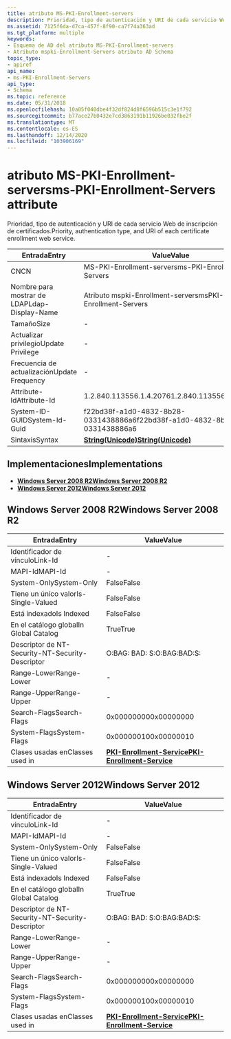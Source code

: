 ```yaml
---
title: atributo MS-PKI-Enrollment-servers
description: Prioridad, tipo de autenticación y URI de cada servicio Web de inscripción de certificados.
ms.assetid: 7125f6da-d7ca-457f-8f90-ca7f74a363ad
ms.tgt_platform: multiple
keywords:
- Esquema de AD del atributo MS-PKI-Enrollment-servers
- Atributo mspki-Enrollment-Servers atributo AD Schema
topic_type:
- apiref
api_name:
- ms-PKI-Enrollment-Servers
api_type:
- Schema
ms.topic: reference
ms.date: 05/31/2018
ms.openlocfilehash: 10a05f040dbe4f32df824d8f6596b515c3e1f792
ms.sourcegitcommit: b77ace27b0432e7cd3863191b11926be032fbe2f
ms.translationtype: MT
ms.contentlocale: es-ES
ms.lasthandoff: 12/14/2020
ms.locfileid: "103906169"
---
```

# <a name="ms-pki-enrollment-servers-attribute"></a><span data-ttu-id="d874d-105">atributo MS-PKI-Enrollment-servers</span><span class="sxs-lookup"><span data-stu-id="d874d-105">ms-PKI-Enrollment-Servers attribute</span></span>

<span data-ttu-id="d874d-106">Prioridad, tipo de autenticación y URI de cada servicio Web de inscripción de certificados.</span><span class="sxs-lookup"><span data-stu-id="d874d-106">Priority, authentication type, and URI of each certificate enrollment web service.</span></span>



| <span data-ttu-id="d874d-107">Entrada</span><span class="sxs-lookup"><span data-stu-id="d874d-107">Entry</span></span> | <span data-ttu-id="d874d-108">Value</span><span class="sxs-lookup"><span data-stu-id="d874d-108">Value</span></span> |
|-------------------|---------------------------------------------|
| <span data-ttu-id="d874d-109">CN</span><span class="sxs-lookup"><span data-stu-id="d874d-109">CN</span></span>                | <span data-ttu-id="d874d-110">MS-PKI-Enrollment-servers</span><span class="sxs-lookup"><span data-stu-id="d874d-110">ms-PKI-Enrollment-Servers</span></span>                   |
| <span data-ttu-id="d874d-111">Nombre para mostrar de LDAP</span><span class="sxs-lookup"><span data-stu-id="d874d-111">Ldap-Display-Name</span></span> | <span data-ttu-id="d874d-112">Atributo mspki-Enrollment-servers</span><span class="sxs-lookup"><span data-stu-id="d874d-112">msPKI-Enrollment-Servers</span></span>                    |
| <span data-ttu-id="d874d-113">Tamaño</span><span class="sxs-lookup"><span data-stu-id="d874d-113">Size</span></span>              | \-                                          |
| <span data-ttu-id="d874d-114">Actualizar privilegio</span><span class="sxs-lookup"><span data-stu-id="d874d-114">Update Privilege</span></span>  | \-                                          |
| <span data-ttu-id="d874d-115">Frecuencia de actualización</span><span class="sxs-lookup"><span data-stu-id="d874d-115">Update Frequency</span></span>  | \-                                          |
| <span data-ttu-id="d874d-116">Attribute-Id</span><span class="sxs-lookup"><span data-stu-id="d874d-116">Attribute-Id</span></span>      | <span data-ttu-id="d874d-117">1.2.840.113556.1.4.2076</span><span class="sxs-lookup"><span data-stu-id="d874d-117">1.2.840.113556.1.4.2076</span></span>                     |
| <span data-ttu-id="d874d-118">System-ID-GUID</span><span class="sxs-lookup"><span data-stu-id="d874d-118">System-Id-Guid</span></span>    | <span data-ttu-id="d874d-119">f22bd38f-a1d0-4832-8b28-0331438886a6</span><span class="sxs-lookup"><span data-stu-id="d874d-119">f22bd38f-a1d0-4832-8b28-0331438886a6</span></span>        |
| <span data-ttu-id="d874d-120">Sintaxis</span><span class="sxs-lookup"><span data-stu-id="d874d-120">Syntax</span></span>            | [<span data-ttu-id="d874d-121">**String(Unicode)**</span><span class="sxs-lookup"><span data-stu-id="d874d-121">**String(Unicode)**</span></span>](s-string-unicode.md) |



## <a name="implementations"></a><span data-ttu-id="d874d-122">Implementaciones</span><span class="sxs-lookup"><span data-stu-id="d874d-122">Implementations</span></span>

-   [<span data-ttu-id="d874d-123">**Windows Server 2008 R2**</span><span class="sxs-lookup"><span data-stu-id="d874d-123">**Windows Server 2008 R2**</span></span>](#windows-server-2008-r2)
-   [<span data-ttu-id="d874d-124">**Windows Server 2012**</span><span class="sxs-lookup"><span data-stu-id="d874d-124">**Windows Server 2012**</span></span>](#windows-server-2012)

## <a name="windows-server-2008-r2"></a><span data-ttu-id="d874d-125">Windows Server 2008 R2</span><span class="sxs-lookup"><span data-stu-id="d874d-125">Windows Server 2008 R2</span></span>



| <span data-ttu-id="d874d-126">Entrada</span><span class="sxs-lookup"><span data-stu-id="d874d-126">Entry</span></span> | <span data-ttu-id="d874d-127">Value</span><span class="sxs-lookup"><span data-stu-id="d874d-127">Value</span></span> |
|------------------------|---------------------------------------------------------------------|
| <span data-ttu-id="d874d-128">Identificador de vínculo</span><span class="sxs-lookup"><span data-stu-id="d874d-128">Link-Id</span></span>                | \-                                                                  |
| <span data-ttu-id="d874d-129">MAPI-Id</span><span class="sxs-lookup"><span data-stu-id="d874d-129">MAPI-Id</span></span>                | \-                                                                  |
| <span data-ttu-id="d874d-130">System-Only</span><span class="sxs-lookup"><span data-stu-id="d874d-130">System-Only</span></span>            | <span data-ttu-id="d874d-131">False</span><span class="sxs-lookup"><span data-stu-id="d874d-131">False</span></span>                                                               |
| <span data-ttu-id="d874d-132">Tiene un único valor</span><span class="sxs-lookup"><span data-stu-id="d874d-132">Is-Single-Valued</span></span>       | <span data-ttu-id="d874d-133">False</span><span class="sxs-lookup"><span data-stu-id="d874d-133">False</span></span>                                                               |
| <span data-ttu-id="d874d-134">Está indexado</span><span class="sxs-lookup"><span data-stu-id="d874d-134">Is Indexed</span></span>             | <span data-ttu-id="d874d-135">False</span><span class="sxs-lookup"><span data-stu-id="d874d-135">False</span></span>                                                               |
| <span data-ttu-id="d874d-136">En el catálogo global</span><span class="sxs-lookup"><span data-stu-id="d874d-136">In Global Catalog</span></span>      | <span data-ttu-id="d874d-137">True</span><span class="sxs-lookup"><span data-stu-id="d874d-137">True</span></span>                                                                |
| <span data-ttu-id="d874d-138">Descriptor de NT-Security-</span><span class="sxs-lookup"><span data-stu-id="d874d-138">NT-Security-Descriptor</span></span> | <span data-ttu-id="d874d-139">O:BAG: BAD: S:</span><span class="sxs-lookup"><span data-stu-id="d874d-139">O:BAG:BAD:S:</span></span>                                                        |
| <span data-ttu-id="d874d-140">Range-Lower</span><span class="sxs-lookup"><span data-stu-id="d874d-140">Range-Lower</span></span>            | \-                                                                  |
| <span data-ttu-id="d874d-141">Range-Upper</span><span class="sxs-lookup"><span data-stu-id="d874d-141">Range-Upper</span></span>            | \-                                                                  |
| <span data-ttu-id="d874d-142">Search-Flags</span><span class="sxs-lookup"><span data-stu-id="d874d-142">Search-Flags</span></span>           | <span data-ttu-id="d874d-143">0x00000000</span><span class="sxs-lookup"><span data-stu-id="d874d-143">0x00000000</span></span>                                                          |
| <span data-ttu-id="d874d-144">System-Flags</span><span class="sxs-lookup"><span data-stu-id="d874d-144">System-Flags</span></span>           | <span data-ttu-id="d874d-145">0x00000010</span><span class="sxs-lookup"><span data-stu-id="d874d-145">0x00000010</span></span>                                                          |
| <span data-ttu-id="d874d-146">Clases usadas en</span><span class="sxs-lookup"><span data-stu-id="d874d-146">Classes used in</span></span>        | [<span data-ttu-id="d874d-147">**PKI-Enrollment-Service**</span><span class="sxs-lookup"><span data-stu-id="d874d-147">**PKI-Enrollment-Service**</span></span>](c-pkienrollmentservice.md)<br/> |



## <a name="windows-server-2012"></a><span data-ttu-id="d874d-148">Windows Server 2012</span><span class="sxs-lookup"><span data-stu-id="d874d-148">Windows Server 2012</span></span>



| <span data-ttu-id="d874d-149">Entrada</span><span class="sxs-lookup"><span data-stu-id="d874d-149">Entry</span></span> | <span data-ttu-id="d874d-150">Value</span><span class="sxs-lookup"><span data-stu-id="d874d-150">Value</span></span> |
|------------------------|---------------------------------------------------------------------|
| <span data-ttu-id="d874d-151">Identificador de vínculo</span><span class="sxs-lookup"><span data-stu-id="d874d-151">Link-Id</span></span>                | \-                                                                  |
| <span data-ttu-id="d874d-152">MAPI-Id</span><span class="sxs-lookup"><span data-stu-id="d874d-152">MAPI-Id</span></span>                | \-                                                                  |
| <span data-ttu-id="d874d-153">System-Only</span><span class="sxs-lookup"><span data-stu-id="d874d-153">System-Only</span></span>            | <span data-ttu-id="d874d-154">False</span><span class="sxs-lookup"><span data-stu-id="d874d-154">False</span></span>                                                               |
| <span data-ttu-id="d874d-155">Tiene un único valor</span><span class="sxs-lookup"><span data-stu-id="d874d-155">Is-Single-Valued</span></span>       | <span data-ttu-id="d874d-156">False</span><span class="sxs-lookup"><span data-stu-id="d874d-156">False</span></span>                                                               |
| <span data-ttu-id="d874d-157">Está indexado</span><span class="sxs-lookup"><span data-stu-id="d874d-157">Is Indexed</span></span>             | <span data-ttu-id="d874d-158">False</span><span class="sxs-lookup"><span data-stu-id="d874d-158">False</span></span>                                                               |
| <span data-ttu-id="d874d-159">En el catálogo global</span><span class="sxs-lookup"><span data-stu-id="d874d-159">In Global Catalog</span></span>      | <span data-ttu-id="d874d-160">True</span><span class="sxs-lookup"><span data-stu-id="d874d-160">True</span></span>                                                                |
| <span data-ttu-id="d874d-161">Descriptor de NT-Security-</span><span class="sxs-lookup"><span data-stu-id="d874d-161">NT-Security-Descriptor</span></span> | <span data-ttu-id="d874d-162">O:BAG: BAD: S:</span><span class="sxs-lookup"><span data-stu-id="d874d-162">O:BAG:BAD:S:</span></span>                                                        |
| <span data-ttu-id="d874d-163">Range-Lower</span><span class="sxs-lookup"><span data-stu-id="d874d-163">Range-Lower</span></span>            | \-                                                                  |
| <span data-ttu-id="d874d-164">Range-Upper</span><span class="sxs-lookup"><span data-stu-id="d874d-164">Range-Upper</span></span>            | \-                                                                  |
| <span data-ttu-id="d874d-165">Search-Flags</span><span class="sxs-lookup"><span data-stu-id="d874d-165">Search-Flags</span></span>           | <span data-ttu-id="d874d-166">0x00000000</span><span class="sxs-lookup"><span data-stu-id="d874d-166">0x00000000</span></span>                                                          |
| <span data-ttu-id="d874d-167">System-Flags</span><span class="sxs-lookup"><span data-stu-id="d874d-167">System-Flags</span></span>           | <span data-ttu-id="d874d-168">0x00000010</span><span class="sxs-lookup"><span data-stu-id="d874d-168">0x00000010</span></span>                                                          |
| <span data-ttu-id="d874d-169">Clases usadas en</span><span class="sxs-lookup"><span data-stu-id="d874d-169">Classes used in</span></span>        | [<span data-ttu-id="d874d-170">**PKI-Enrollment-Service**</span><span class="sxs-lookup"><span data-stu-id="d874d-170">**PKI-Enrollment-Service**</span></span>](c-pkienrollmentservice.md)<br/> |



 

 





